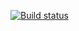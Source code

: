
[![Build status](https://ci.appveyor.com/api/projects/status/kui3fcqyin3122gk/branch/main?svg=true)](https://ci.appveyor.com/project/Pexini/postmanapi/branch/main)
